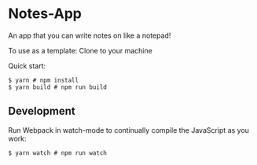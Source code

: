 # Notes-App

An app that you can write notes on like a notepad!  

To use as a template: Clone to your machine

Quick start:

```
$ yarn # npm install
$ yarn build # npm run build
````

## Development

Run Webpack in watch-mode to continually compile the JavaScript as you work:

```
$ yarn watch # npm run watch
```


